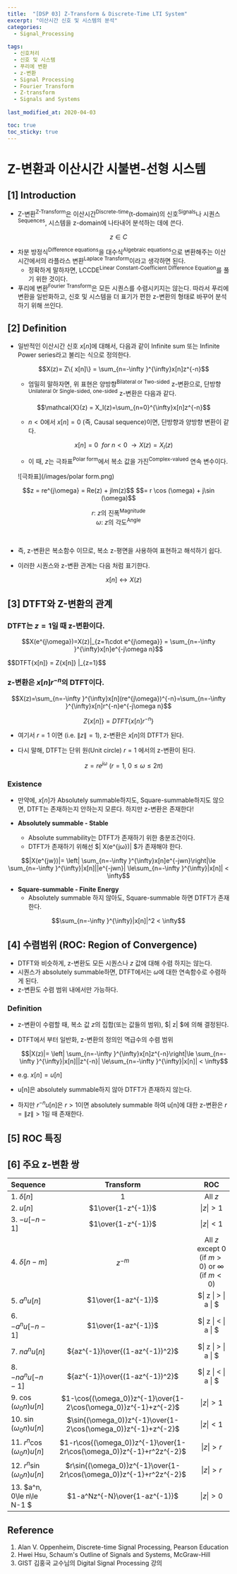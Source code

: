 ```yaml
---
title:  "[DSP 03] Z-Transform & Discrete-Time LTI System"
excerpt: "이산시간 신호 및 시스템의 분석"
categories:
  - Signal_Processing
  
tags:
  - 신호처리
  - 신호 및 시스템
  - 푸리에 변환
  - z-변환
  - Signal Processing
  - Fourier Transform
  - Z-transform
  - Signals and Systems
  
last_modified_at: 2020-04-03

toc: true
toc_sticky: true
---
```


# Z-변환과 이산시간 시불변-선형 시스템

## [1] Introduction

- Z-변환<sup>Z-Transform</sup>은 이산시간<sup>Discrete-time</sup>(t-domain)의 신호<sup>Signals</sup>나 시퀀스<sup>Sequences</sup>, 시스템을 z-domain에 나타내어 분석하는 데에 쓴다.

$$z \in C$$

- 차분 방정식<sup>Difference equations</sup>을 대수식<sup>Algebraic equations</sup>으로 변환해주는 이산시간에서의 라플라스 변환<sup>Laplace Transform</sup>이라고 생각하면 된다.
    - 정확하게 말하자면, LCCDE<sup>Linear Constant-Coefficient Difference Equation</sup>를 풀기 위한 것이다.
- 푸리에 변환<sup>Fourier Transform</sup>은 모든 시퀀스를 수렴시키지는 않는다. 따라서 푸리에 변환을 일반화하고, 신호 및 시스템을 더 표기가 편한 z-변환의 형태로 바꾸어 분석하기 위해 쓰인다.


## [2] Definition

- 일반적인 이산시간 신호 $x[n]$에 대해서, 다음과 같이 Infinite sum 또는 Infinite Power series라고 불리는 식으로 정의한다.

    $$X(z)= Z\{ x[n]\} = \sum_{n=-\infty }^{\infty}x[n]z^{-n}$$

    - 엄밀히 말하자면, 위 표현은 양방향<sup>Bilateral or Two-sided</sup> z-변환으로, 단방향<sup>Unilateral 0r Single-sided, one-sided</sup> z-변환은 다음과 같다.

    $$\mathcal{X}(z) = X_I(z)=\sum_{n=0}^{\infty}x[n]z^{-n}$$

    - $n<0$에서 $x[n] = 0$ (즉, Causal sequence)이면, 단방향과 양방향 변환이 같다.  
    
    $$x[n] = 0\ \ for\ n<0\ \rightarrow X(z) = X_I(z)$$

    - 이 때, $z$는 극좌표<sup>Polar form</sup>에서 복소 값을 가진<sup>Complex-valued</sup> 연속 변수이다.

    ![극좌표](/images/polar form.png)  
  
<center>
$$z = re^{j\omega} = Re(z) + jIm(z)$$
$$= r \cos (\omega) + j\sin (\omega)$$  
  
$r$: $z$의 진폭<sup>Magnitude</sup><br>
$ω$: $z$의 각도<sup>Angle</sup> </center> <br>

- 즉, z-변환은 복소함수 이므로, 복소 z-평면을 사용하여 표현하고 해석하기 쉽다.
- 이러한 시퀀스와 z-변환 관계는 다음 처럼 표기한다.

    $$x[n] \leftrightarrow X(z)$$

## [3] DTFT와 Z-변환의 관계

### DTFT는 $z=1$일 때 z-변환이다.

$$X(e^{j\omega})=X(z)|_{z=1\cdot e^{j\omega}} = \sum_{n=-\infty }^{\infty}x[n]e^{-j\omega n}$$  

$$DTFT\{x[n]} = Z\{x[n]\} |_{z=1}$$

### z-변환은 $x[n]r^{-n}$의 DTFT이다.

$$X(z)=\sum_{n=-\infty }^{\infty}x[n](re^{j\omega})^{-n}=\sum_{n=-\infty }^{\infty}x[n]r^{-n}e^{-j\omega n}$$

$$Z\{x[n]\} = DTFT\{x[n]r^{-n}\}$$
    
- 여기서 $r=1$ 이면 (i.e. $\| z \| =1$), z-변환은 $x[n]$의 DTFT가 된다.
- 다시 말해, DTFT는 단위 원(Unit circle) $r = 1$ 에서의 z-변환이 된다.

    $$z = re^{j\omega}\ (r=1, \ 0 \le \omega \le 2\pi)$$

### Existence

- 만약에, $x[n]$가 Absolutely summable하지도, Square-summable하지도 않으면, DTFT는 존재하는지 안하는지 모른다. 하지만 z-변환은 존재한다!

- **Absolutely summable - Stable**
    - Absolute summability는 DTFT가 존재하기 위한 충분조건이다.
    - DTFT가 존재하기 위해선 $\| X(e^{jω})\| $가 존재해야 한다.

$$|X(e^{jw})|= \left| \sum_{n=-\infty }^{\infty}x[n]e^{-jwn}\right|\le \sum_{n=-\infty }^{\infty}|x[n]||e^{-jwn}| \le\sum_{n=-\infty }^{\infty}|x[n]| < \infty$$

- **Square-summable - Finite Energy**
    - Absolutely summable 하지 않아도, Square-summable 하면 DTFT가 존재한다.

$$\sum_{n=-\infty }^{\infty}|x[n]|^2 < \infty$$

## [4] 수렴범위 (ROC: Region of Convergence)

- DTFT와 비슷하게, z-변환도 모든 시퀀스나 $z$ 값에 대해 수렴 하지는 않는다.
- 시퀀스가 absolutely summable하면, DTFT에서는 $ω$에 대한 연속함수로 수렴하게 된다.
- z-변환도 수렴 범위 내에서만 가능하다.

### Definition

- z-변환이 수렴할 때, 복소 값 $z$의 집합(또는 값들의 범위), $\| z\| $에 의해 결정된다.
- DTFT에서 부터 일반화, z-변환의 정의인 멱급수의 수렴 범위

    $$|X(z)|= \left| \sum_{n=-\infty }^{\infty}x[n]z^{-n}\right|\le \sum_{n=-\infty }^{\infty}|x[n]||z^{-n}| \le\sum_{n=-\infty }^{\infty}|x[n]| < \infty$$

- e.g. $x[n] = u[n]$
- u[n]은 absolutely summable하지 않아 DTFT가 존재하지 않는다.
- 하지만 $r^{-n}u[n]$은 $r>1$이면 absolutely summable 하여 u[n]에 대한 z-변환은 $r =\| z \| > 1$일 때 존재한다.


## [5] ROC 특징

## [6] 주요 z-변환 쌍


| Sequence            | Transform        | ROC |
|:--------------------|:-----------------:|:---------:|
| 1. $\delta [n]$     | $1$                 |All $z$|
| 2. $u[n]$           | $1\over{1-z^{-1}}$|$\| z \| > 1$|
| 3. $-u[-n-1]$       | $1\over{1-z^{-1}}$|$\| z \| < 1$|
| 4. $\delta [n-m]$   | $z^{-m}$                 |All $z$ except $0$ (if $m>0$) or $\infty$ (if $m<0$)|
| 5. $a^{n}u[n]$      | $1\over{1-az^{-1}}$|$\| z \| > \| a \| $|
| 6. $-a^{n}u[-n-1]$  | $1\over{1-az^{-1}}$|$\| z \| < \| a \| $|
| 7. $na^{n}u[n]$     | ${az^{-1}}\over{(1-az^{-1})^2}$|$\| z \| > \| a \| $|
| 8. $-na^{n}u[-n-1]$ | ${az^{-1}}\over{(1-az^{-1})^2}$|$\| z \| < \| a \| $|
| 9. $\cos{(\omega_0 n)}u[n]$    | $1-\cos{(\omega_0)}z^{-1}\over{1-2\cos(\omega_0)}z^{-1}+z^{-2}$ | $\| z\| >1$|
|10. $\sin{(\omega_0 n)}u[n]$    | $\sin{(\omega_0)}z^{-1}\over{1-2\cos(\omega_0)}z^{-1}+z^{-2}$ | $\| z\| <1$|
|11. $r^n\cos{(\omega_0 n)}u[n]$ | $1-r\cos{(\omega_0)}z^{-1}\over{1-2r\cos(\omega_0)}z^{-1}+r^2z^{-2}$ | $\| z\| >r$|
|12. $r^n\sin{(\omega_0 n)}u[n]$ | $r\sin{(\omega_0)}z^{-1}\over{1-2r\cos(\omega_0)}z^{-1}+r^2z^{-2}$ | $\| z\| >r$|
|13. $a^n, 0\le n\le N-1 $| $1-a^Nz^{-N}\over{1-az^{-1}}$ | $\| z\| >0$ |


## Reference

1. Alan V. Oppenheim, Discrete-time Signal Processing, Pearson Education
2. Hwei Hsu, Schaum's Outline of Signals and Systems, McGraw-Hill
3. GIST 김홍국 교수님의 Digital Signal Processing 강의
